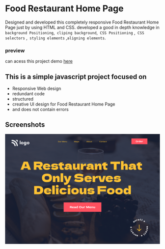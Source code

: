 
# Food Restaurant Home Page
Designed and developed this completely responsive Food Restaurant Home Page just by using HTML and CSS. developed a good in depth knowledge in `background Positioning`,` cliping background`,` CSS Positioning` ,` CSS selectors` ,` styling elements` ,` aligning elements `.

### preview
can acess this project demo [here](https://samhith02.netlify.app/)

## This is a simple javascript project focused on
- Responsive Web design
- redundant code
- structured
- creative UI design for Food Restaurant Home Page
- and does not contain errors

## Screenshots
![preview](https://github.com/SamhithMR/Food-Restaurant-Home-Page/blob/main/preview2.png)
